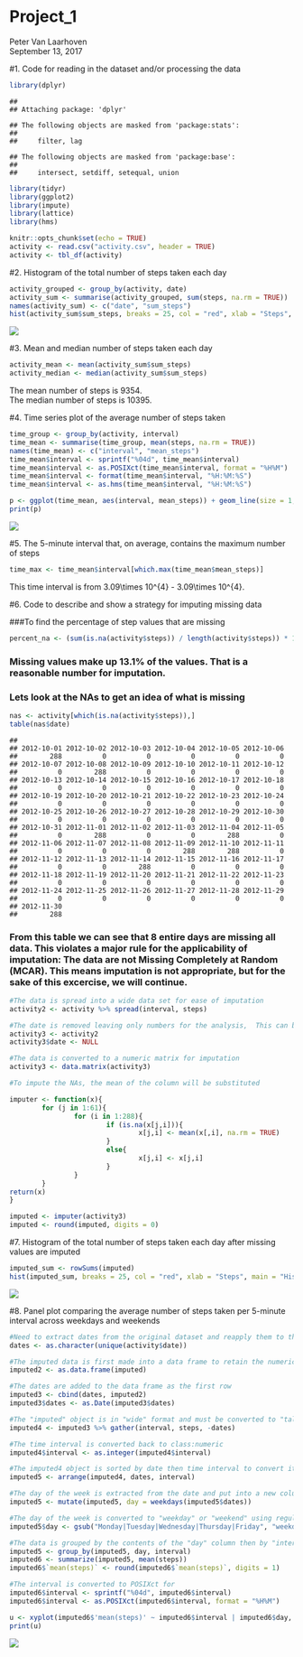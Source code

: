 # Project_1
Peter Van Laarhoven  
September 13, 2017  

#1. Code for reading in the dataset and/or processing the data


```r
library(dplyr)
```

```
## 
## Attaching package: 'dplyr'
```

```
## The following objects are masked from 'package:stats':
## 
##     filter, lag
```

```
## The following objects are masked from 'package:base':
## 
##     intersect, setdiff, setequal, union
```

```r
library(tidyr)
library(ggplot2)
library(impute)
library(lattice)
library(hms)

knitr::opts_chunk$set(echo = TRUE)
activity <- read.csv("activity.csv", header = TRUE)
activity <- tbl_df(activity)
```

#2. Histogram of the total number of steps taken each day


```r
activity_grouped <- group_by(activity, date)
activity_sum <- summarise(activity_grouped, sum(steps, na.rm = TRUE))
names(activity_sum) <- c("date", "sum_steps")
hist(activity_sum$sum_steps, breaks = 25, col = "red", xlab = "Steps", main = "Histogram of Total Steps taken per Day")
```

![](PA1_template_files/figure-html/histogram-1.png)<!-- -->

#3. Mean and median number of steps taken each day


```r
activity_mean <- mean(activity_sum$sum_steps)
activity_median <- median(activity_sum$sum_steps)
```

The mean number of steps is 9354.  
The median number of steps is 10395.  

#4. Time series plot of the average number of steps taken


```r
time_group <- group_by(activity, interval)
time_mean <- summarise(time_group, mean(steps, na.rm = TRUE))
names(time_mean) <- c("interval", "mean_steps")
time_mean$interval <- sprintf("%04d", time_mean$interval)
time_mean$interval <- as.POSIXct(time_mean$interval, format = "%H%M")
time_mean$interval <- format(time_mean$interval, "%H:%M:%S")
time_mean$interval <- as.hms(time_mean$interval, "%H:%M:%S")

p <- ggplot(time_mean, aes(interval, mean_steps)) + geom_line(size = 1, color = "blue") + labs(x = "Time Interval in Minutes", y = "Average Steps", title = "Time series plot of the average number of steps taken") + guides(fill=FALSE) 
print(p)
```

![](PA1_template_files/figure-html/TimePlot-1.png)<!-- -->

#5. The 5-minute interval that, on average, contains the maximum number of steps


```r
time_max <- time_mean$interval[which.max(time_mean$mean_steps)]
```

This time interval is from 3.09\times 10^{4} - 3.09\times 10^{4}.

#6. Code to describe and show a strategy for imputing missing data

###To find the percentage of step values that are missing         

```r
percent_na <- (sum(is.na(activity$steps)) / length(activity$steps)) * 100
```
### Missing values make up 13.1% of the values.  That is a reasonable number for imputation.

### Lets look at the NAs to get an idea of what is missing


```r
nas <- activity[which(is.na(activity$steps)),]
table(nas$date)
```

```
## 
## 2012-10-01 2012-10-02 2012-10-03 2012-10-04 2012-10-05 2012-10-06 
##        288          0          0          0          0          0 
## 2012-10-07 2012-10-08 2012-10-09 2012-10-10 2012-10-11 2012-10-12 
##          0        288          0          0          0          0 
## 2012-10-13 2012-10-14 2012-10-15 2012-10-16 2012-10-17 2012-10-18 
##          0          0          0          0          0          0 
## 2012-10-19 2012-10-20 2012-10-21 2012-10-22 2012-10-23 2012-10-24 
##          0          0          0          0          0          0 
## 2012-10-25 2012-10-26 2012-10-27 2012-10-28 2012-10-29 2012-10-30 
##          0          0          0          0          0          0 
## 2012-10-31 2012-11-01 2012-11-02 2012-11-03 2012-11-04 2012-11-05 
##          0        288          0          0        288          0 
## 2012-11-06 2012-11-07 2012-11-08 2012-11-09 2012-11-10 2012-11-11 
##          0          0          0        288        288          0 
## 2012-11-12 2012-11-13 2012-11-14 2012-11-15 2012-11-16 2012-11-17 
##          0          0        288          0          0          0 
## 2012-11-18 2012-11-19 2012-11-20 2012-11-21 2012-11-22 2012-11-23 
##          0          0          0          0          0          0 
## 2012-11-24 2012-11-25 2012-11-26 2012-11-27 2012-11-28 2012-11-29 
##          0          0          0          0          0          0 
## 2012-11-30 
##        288
```
### From this table we can see that 8 entire days are missing all data.  This violates a major rule for the applicability of imputation: The data are not Missing Completely at Random (MCAR).  This means imputation is not appropriate, but for the sake of this excercise, we will continue.   


```r
#The data is spread into a wide data set for ease of imputation
activity2 <- activity %>% spread(interval, steps)

#The date is removed leaving only numbers for the analysis,  This can be added back later.
activity3 <- activity2
activity3$date <- NULL

#The data is converted to a numeric matrix for imputation
activity3 <- data.matrix(activity3)

#To impute the NAs, the mean of the column will be substituted

imputer <- function(x){
        for (j in 1:61){
                for (i in 1:288){
                        if (is.na(x[j,i])){
                                x[j,i] <- mean(x[,i], na.rm = TRUE)   
                        }
                        else{
                                x[j,i] <- x[j,i]
                        }
                }        
        }
return(x)        
}

imputed <- imputer(activity3)
imputed <- round(imputed, digits = 0)
```

#7. Histogram of the total number of steps taken each day after missing values are imputed


```r
imputed_sum <- rowSums(imputed)
hist(imputed_sum, breaks = 25, col = "red", xlab = "Steps", main = "Histogram of Total Steps taken per Day including Imputed Days")
```

![](PA1_template_files/figure-html/imputed_histogram-1.png)<!-- -->


#8. Panel plot comparing the average number of steps taken per 5-minute interval across weekdays and weekends


```r
#Need to extract dates from the original dataset and reapply them to the imputed data
dates <- as.character(unique(activity$date))

#The imputed data is first made into a data frame to retain the numeric class of "imputed"
imputed2 <- as.data.frame(imputed)

#The dates are added to the data frame as the first row 
imputed3 <- cbind(dates, imputed2)
imputed3$dates <- as.Date(imputed3$dates)

#The "imputed" object is in "wide" format and must be converted to "tall" format.
imputed4 <- imputed3 %>% gather(interval, steps, -dates)

#The time interval is converted back to class:numeric
imputed4$interval <- as.integer(imputed4$interval)

#The imputed4 object is sorted by date then time interval to convert it back to the format of the original dataset
imputed5 <- arrange(imputed4, dates, interval)

#The day of the week is extracted from the date and put into a new column
imputed5 <- mutate(imputed5, day = weekdays(imputed5$dates))

#The day of the week is converted to "weekday" or "weekend" using regular expressions
imputed5$day <- gsub("Monday|Tuesday|Wednesday|Thursday|Friday", "weekday", imputed5$day) %>% gsub("Saturday|Sunday", "weekend", .)

#The data is grouped by the contents of the "day" column then by "interval"
imputed5 <- group_by(imputed5, day, interval)
imputed6 <- summarize(imputed5, mean(steps))
imputed6$`mean(steps)` <- round(imputed6$`mean(steps)`, digits = 1)

#The interval is converted to POSIXct for  
imputed6$interval <- sprintf("%04d", imputed6$interval)
imputed6$interval <- as.POSIXct(imputed6$interval, format = "%H%M")

u <- xyplot(imputed6$'mean(steps)' ~ imputed6$interval | imputed6$day, type = c("l"), pch = 20, lty = 1, lwd = 1, layout = c(1,2), col.line = "black", xlab = "Time of day", ylab = "Average Steps", main = "Comparison of Average Steps between Weekdays and Weekends", scales=list(x=list(at= seq(as.POSIXct(imputed6$interval[[1]]), by = "6 hour", length = 5), labels = format(seq(as.POSIXct(imputed6$interval[[1]]), by = "6 hour", length = 5), "%H hrs"))))
print(u)
```

![](PA1_template_files/figure-html/panel_plot-1.png)<!-- -->
